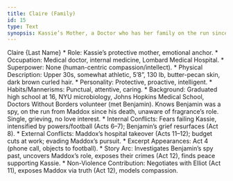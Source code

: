 ```yaml
---
title: Claire (Family)
id: 15
type: Text
synopsis: Kassie’s Mother, a Doctor who has her family on the run since Benjamin’s death
---
```


Claire {Last Name}
    * Role: Kassie’s protective mother, emotional anchor.
    * Occupation: Medical doctor, internal medicine, Lombard Medical Hospital.
    * Superpower: None (human-centric compassion/intellect).
    * Physical Description: Upper 30s, somewhat athletic, 5’8”, 130 lb, butter-pecan skin, dark brown curled hair.
    * Personality: Protective, proactive, intelligent.
    * Habits/Mannerisms: Punctual, attentive, caring.
    * Background: Graduated high school at 16, NYU microbiology, Johns Hopkins Medical School, Doctors Without Borders volunteer (met Benjamin). Knows Benjamin was a spy, on the run from Maddox since his death, unaware of fragrance’s role. Single, grieving, no love interest.
    * Internal Conflicts: Fears failing Kassie, intensified by powers/football (Acts 6–7); Benjamin’s grief resurfaces (Act 8).
    * External Conflicts: Maddox’s hospital takeover (Acts 11–12); budget cuts at work; evading Maddox’s pursuit.
    * Excerpt Appearances: Act 4 (phone call, objects to football).
    * Story Arc: Investigates Benjamin’s spy past, uncovers Maddox’s role, exposes their crimes (Act 12), finds peace supporting Kassie.
    * Non-Violence Contribution: Negotiates with Elliot (Act 11), exposes Maddox via truth (Act 12), models compassion.
